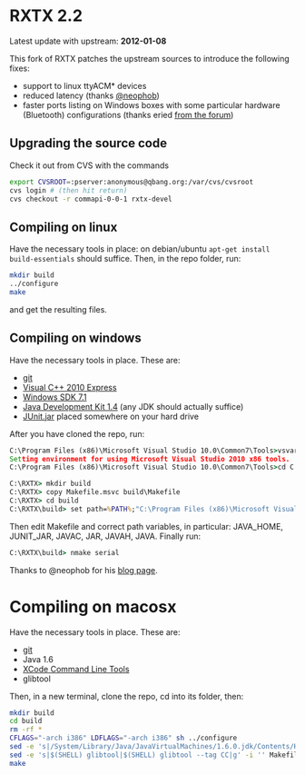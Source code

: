 # RXTX 2.2

Latest update with upstream: **2012-01-08**

This fork of RXTX patches the upstream sources to introduce the following fixes:

- support to linux ttyACM* devices
- reduced latency (thanks [@neophob](https://github.com/neophob))
- faster ports listing on Windows boxes with some particular hardware (Bluetooth) configurations (thanks eried [from the forum](http://arduino.cc/forum/index.php/topic,46977.0.html))

## Upgrading the source code

Check it out from CVS with the commands

```bash
export CVSROOT=:pserver:anonymous@qbang.org:/var/cvs/cvsroot
cvs login # (then hit return)
cvs checkout -r commapi-0-0-1 rxtx-devel
```

## Compiling on linux

Have the necessary tools in place: on debian/ubuntu `apt-get install build-essentials` should suffice. Then, in the repo folder, run:

```bash
mkdir build
../configure
make
```

and get the resulting files.

## Compiling on windows

Have the necessary tools in place. These are:

- [git](http://code.google.com/p/msysgit/)
- [Visual C++ 2010 Express](http://www.microsoft.com/visualstudio/ita/downloads#d-2010-express)
- [Windows SDK 7.1](http://www.microsoft.com/en-us/download/details.aspx?id=8279)
- [Java Development Kit 1.4](http://www.oracle.com/technetwork/java/javasebusiness/downloads/java-archive-downloads-javase14-419411.html) (any JDK should actually suffice)
- [JUnit.jar](http://search.maven.org/#browse|-2021159614) placed somewhere on your hard drive

After you have cloned the repo, run:

```bat
C:\Program Files (x86)\Microsoft Visual Stu­dio 10.0\Common7\Tools>vsvars32.bat
Set­ting envi­ron­ment for using Microsoft Visual Stu­dio 2010 x86 tools.
C:\Program Files (x86)\Microsoft Visual Stu­dio 10.0\Common7\Tools>cd C:\RXTX\

C:\RXTX> mkdir build
C:\RXTX> copy Makefile.msvc build\Makefile
C:\RXTX> cd build
C:\RXTX\build> set path=%PATH%;"C:\Program Files (x86)\Microsoft Visual Stu­dio 10.0\VC\bin"
```

Then edit Makefile and correct path variables, in particular: JAVA_HOME, JUNIT_JAR, JAVAC, JAR, JAVAH, JAVA. Finally run:

```bat
C:\RXTX\build> nmake serial
```

Thanks to @neophob for his [blog page](http://neophob.com/2011/05/serial-library-rxtx-v2-2pre5/).

# Compiling on macosx

Have the necessary tools in place. These are:

 - [git](http://git-scm.com/download/mac)
 - Java 1.6
 - [XCode Command Line Tools](http://stackoverflow.com/questions/9329243/xcode-4-4-command-line-tools)
 - glibtool

Then, in a new terminal, clone the repo, cd into its folder, then:

```bash
mkdir build
cd build
rm -rf *
CFLAGS="-arch i386" LDFLAGS="-arch i386" sh ../configure
sed -e 's|/System/Library/Java/JavaVirtualMachines/1.6.0.jdk/Contents/Home/../../../Headers|/System/Library/Frameworks/JavaVM.framework/Versions/Current/Headers|g' -i '' Makefile
sed -e 's|$(SHELL) glibtool|$(SHELL) glibtool --tag CC|g' -i '' Makefile
make
```